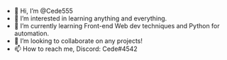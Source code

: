 - 👋 Hi, I’m @Cede555
- 👀 I’m interested in learning anything and everything.
- 🌱 I’m currently learning Front-end Web dev techniques and Python for automation.
- 💞️ I’m looking to collaborate on any projects!
- 📫 How to reach me, Discord: Cede#4542

